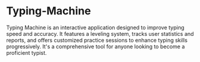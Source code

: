 # Typing-Machine
 Typing Machine is an interactive application designed to improve typing speed and accuracy. It features a leveling system, tracks user statistics and reports, and offers customized practice sessions to enhance typing skills progressively. It's a comprehensive tool for anyone looking to become a proficient typist.
